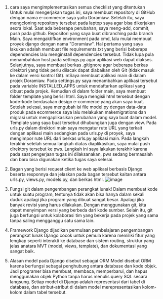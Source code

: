 1. cara saya mengimplementasikan semua checklist yang ditentukan
Untuk mulai mengerjakan tugas ini, saya membuat repository di GitHub dengan nama e-commerce saya yaitu Doramiaw. Setelah itu, saya mengcloning repository tersebut pada laptop saya agar bisa dikerjakan secra lokal. Saat ada beberapa perubahan, saya meng-add, commit, push pada github. Repositori yang saya buat dibranching pada branch Main. Saya mengaktifkan environment pada cmd, lalu mulai membuat proyek django dengan nama "Doramiaw". Hal pertama yang saya lakukan adalah membuat file requirements.txt yang berisi beberapa dependencies lalu menginstall dependencies tersebut. Tidak lupa pula menambahkan host pada settings.py agar aplikasi web dapat diakses. Selanjutnya, saya membuat berkas .gitignore agar beberapa berkas direktori yang tidak perlu dilacak dapat diabaikan oleh Git (tidak masuk ke dalam versi kontrol Git). mSaya membuat aplikasi main di dalam projek Doramiaw. Pada settings.py saya menambahkan aplikasi tersebut pada variable INSTALLED_APPS untuk mendaftarkan aplikasi yang dibuat pada projek. Kemudian di dalam folder main, saya membuat folder template yang berisi html. Saya mengisii html tersebut dengan kode-kode berdasakan design e-commerce yang akan saya buat. Setelah selesai, saya mengubah isi file model.py dengan data-data produk pada ecommerce saya lalu melakukan makemigrations dan migrasi untuk mengaplikasikan perubahan yang saya buat dalam model. Template yang saya buat tersebut dihubungkan juga dengan view. Pada urls.py dalam direktori main saya mengatur rute URL yang terkait dengan aplikasi main sedangkan pada urls.py di proyek, saya mengimpor rute URL dari berkas urls.py aplikasi main.  Pada langkah terakhir setelah semua langkah diatas diaplikasikan, saya mulai push direktory tersebut ke pws. Langkah ini saya lakukan terakhir karena pada saat pengerjaan tugas ini dilaksanakan, pws sedang bermasalah dan baru bisa digunakan ketika tugas saya selesai. 


2. Bagan yang berisi request client ke web aplikasi berbasis Django beserta responnya dan jelaskan pada bagan tersebut kaitan antara urls.py, views.py, models.py, dan berkas html.
![image](https://github.com/user-attachments/assets/54a11ad2-8a22-4bb0-a287-2edc8c1d182b)


3. Fungsi git dalam pengembangan perangkat lunak!
Dalam membuat kode untuk suatu program, tentunya tidak akan bisa hanya dalam sekali duduk apalagi jika program yang dibuat sangat besar. Apalagi jika banyak revisi yang harus dilakukan. Dengan menggunakan git, kita dapat menyimpan versi yang berbeda dari kode sumber. Selain itu, git juga berfungsi untuk kolaborasi tim yang bekerja pada projek yang sama tanpa saling mengganggu satu sama lain.


4. Framework Django dijadikan permulaan pembelajaran pengembangan perangkat lunak
Django cocok untuk pemula karena memiliki fitur yang lengkap seperti interakti ke database dan sistem routing, struktur yang jelas anatara MVT (model, views, template), dan dokumentasi yang sangat baik. 


5. Alasan model pada Django disebut sebagai ORM
Model disebut ORM karena berfungsi sebagai penghubung antara database dan kode objek. Jadi programer bisa membuat, membaca, memperbarui, dan hapus menggunakan objek Python tanpa harus menulis query SQL secara langsung. Setiap model di Django adalah representasi dari tabel di database, dan atribut-atribut di dalam model merepresentasikan kolom-kolom dalam tabel tersebut.
